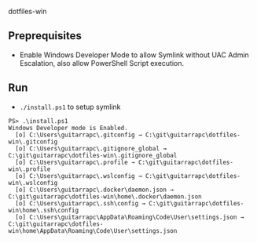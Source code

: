 dotfiles-win

## Preprequisites

* Enable Windows Developer Mode to allow Symlink without UAC Admin Escalation, also allow PowerShell Script execution.

## Run

* `./install.ps1` to setup symlink

```shell
PS> .\install.ps1
Windows Developer mode is Enabled.
  [o] C:\Users\guitarrapc\.gitconfig → C:\git\guitarrapc\dotfiles-win\.gitconfig
  [o] C:\Users\guitarrapc\.gitignore_global → C:\git\guitarrapc\dotfiles-win\.gitignore_global
  [o] C:\Users\guitarrapc\.profile → C:\git\guitarrapc\dotfiles-win\.profile
  [o] C:\Users\guitarrapc\.wslconfig → C:\git\guitarrapc\dotfiles-win\.wslconfig
  [o] C:\Users\guitarrapc\.docker\daemon.json → C:\git\guitarrapc\dotfiles-win\home\.docker\daemon.json
  [o] C:\Users\guitarrapc\.ssh\config → C:\git\guitarrapc\dotfiles-win\home\.ssh\config
  [o] C:\Users\guitarrapc\AppData\Roaming\Code\User\settings.json → C:\git\guitarrapc\dotfiles-win\home\AppData\Roaming\Code\User\settings.json
```

